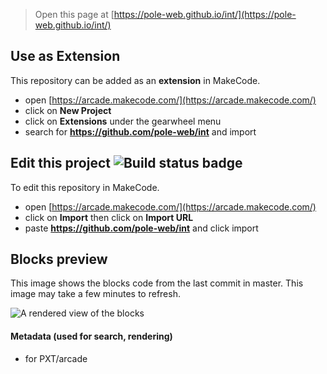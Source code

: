  


> Open this page at [https://pole-web.github.io/int/](https://pole-web.github.io/int/)

## Use as Extension

This repository can be added as an **extension** in MakeCode.

* open [https://arcade.makecode.com/](https://arcade.makecode.com/)
* click on **New Project**
* click on **Extensions** under the gearwheel menu
* search for **https://github.com/pole-web/int** and import

## Edit this project ![Build status badge](https://github.com/pole-web/int/workflows/MakeCode/badge.svg)

To edit this repository in MakeCode.

* open [https://arcade.makecode.com/](https://arcade.makecode.com/)
* click on **Import** then click on **Import URL**
* paste **https://github.com/pole-web/int** and click import

## Blocks preview

This image shows the blocks code from the last commit in master.
This image may take a few minutes to refresh.

![A rendered view of the blocks](https://github.com/pole-web/int/raw/master/.github/makecode/blocks.png)

#### Metadata (used for search, rendering)

* for PXT/arcade
<script src="https://makecode.com/gh-pages-embed.js"></script><script>makeCodeRender("{{ site.makecode.home_url }}", "{{ site.github.owner_name }}/{{ site.github.repository_name }}");</script>
